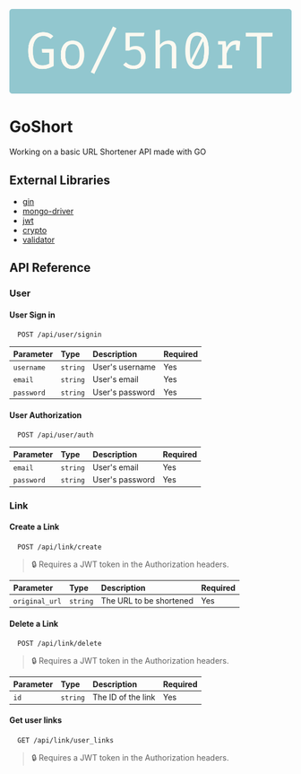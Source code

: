 
![Logo](https://raw.githubusercontent.com/angelsebamc/GoShort/main/static/images/goshort_logo.png)


# GoShort

Working on a basic URL Shortener API made with GO

## External Libraries

- [gin](https://pkg.go.dev/github.com/gin-gonic/gin)
- [mongo-driver](https://pkg.go.dev/go.mongodb.org/mongo-driver/mongo)
- [jwt](https://pkg.go.dev/github.com/golang-jwt/jwt)
- [crypto](https://pkg.go.dev/golang.org/x/crypto)
- [validator](https://pkg.go.dev/github.com/go-playground/validator)

## API Reference

### User

#### User Sign in

```http
  POST /api/user/signin
```

| Parameter | Type     | Description | Required  |
| :-------- | :------- | :---------- | :-------- |
| `username` | `string` | User's username | Yes  |
| `email` | `string` | User's email       | Yes  |
| `password` | `string` | User's password | Yes  |

#### User Authorization

```http
  POST /api/user/auth
```

| Parameter | Type     | Description     | Required |
| :-------- | :------- | :---------------| :------- |
| `email`   | `string` | User's email    | Yes      |
| `password`| `string` | User's password | Yes      |


### Link

#### Create a Link

```http
  POST /api/link/create
```

> 🔒 Requires a JWT token in the Authorization headers.


| Parameter      | Type     | Description              | Required |
| :------------- | :------- | :----------------------- | :--------|
| `original_url` | `string` | The URL to be shortened  | Yes      |


#### Delete a Link

```http
  POST /api/link/delete
```

> 🔒 Requires a JWT token in the Authorization headers.


| Parameter | Type     | Description              | Required |
| :-------- | :------- | :----------------------- | :------- |
| `id`      | `string` | The ID of the link       | Yes      |

#### Get user links

```http
  GET /api/link/user_links
```

> 🔒 Requires a JWT token in the Authorization headers.